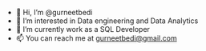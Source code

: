 - 👋 Hi, I’m @gurneetbedi
- 👀 I’m interested in Data engineering and Data Analytics
- 🌱 I’m currently work as a SQL Developer
- 📫 You can reach me at gurneetbedi@gmail.com

<!---
gurneetbedi/gurneetbedi is a ✨ special ✨ repository because its `README.md` (this file) appears on your GitHub profile.
You can click the Preview link to take a look at your changes.
--->
